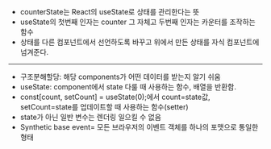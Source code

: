- counterState는 React의 useState로 상태를 관리한다는 뜻
- useState의 첫번째 인자는 counter 그 자체고 두번째 인자는 카운터를 조작하는 함수
- 상태를 다른 컴포넌트에서 선언하도록 바꾸고 위에서 만든 상태를 자식 컴포넌트에 넘겨준다.

---

- 구조분해할당: 해당 components가 어떤 데이터를 받는지 알기 쉬움
- useState: component에서 state 다룰 때 사용하는 함수, 배열을 반환함.
- const[count, setCount] = useState(0);에서 count=state값, setCount=state를 업데이트할 때 사용하는 함수(setter)
- state가 아닌 일반 변수는 렌더링 일으킬 수 없음
- Synthetic base event= 모든 브라우저의 이벤트 객체를 하나의 포맷으로 통일한 형태
